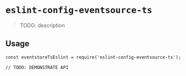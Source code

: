 # `eslint-config-eventsource-ts`

> TODO: description

## Usage

```
const eventstoreTsEslint = require('eslint-config-eventsource-ts');

// TODO: DEMONSTRATE API
```
